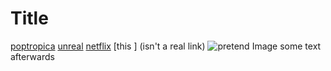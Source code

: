 # Title

[poptropica](https://www.poptropica.com)
[unreal](not-even-real.html)
[netflix](https://www.netflix.com)
[this ] (isn't a real link)
![pretend Image](image.PNG)
some text afterwards